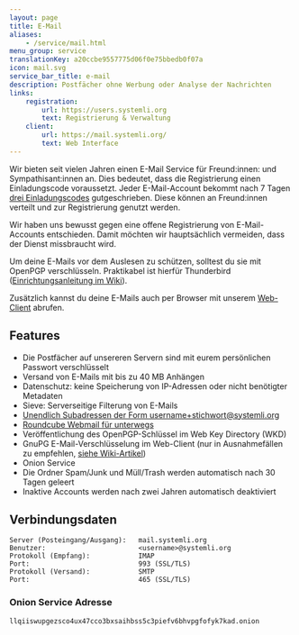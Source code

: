```yaml
---
layout: page
title: E-Mail
aliases:
    - /service/mail.html
menu_group: service
translationKey: a20ccbe9557775d06f0e75bbedb0f07a
icon: mail.svg
service_bar_title: e-mail
description: Postfächer ohne Werbung oder Analyse der Nachrichten
links:
    registration:
        url: https://users.systemli.org
        text: Registrierung & Verwaltung
    client:
        url: https://mail.systemli.org/
        text: Web Interface
---
```

Wir bieten seit vielen Jahren einen E-Mail Service für Freund:innen: und Sympathisant:innen an. Dies bedeutet, dass die Registrierung einen Einladungscode voraussetzt. Jeder E-Mail-Account bekommt nach 7 Tagen [drei Einladungscodes](https://users.systemli.org) gutgeschrieben. Diese können an Freund:innen verteilt und zur Registrierung genutzt werden.

Wir haben uns bewusst gegen eine offene Registrierung von E-Mail-Accounts entschieden. Damit möchten wir hauptsächlich vermeiden, dass der Dienst missbraucht wird.

Um deine E-Mails vor dem Auslesen zu schützen, solltest du sie mit OpenPGP verschlüsseln. Praktikabel ist hierfür Thunderbird ([Einrichtungsanleitung im Wiki](https://wiki.systemli.org/howto/mail/thunderbird_pgp)).

Zusätzlich kannst du deine E-Mails auch per Browser mit unserem <a href="https://mail.systemli.org">Web-Client</a> abrufen.

## Features

* Die Postfächer auf unsereren Servern sind mit eurem persönlichen Passwort verschlüsselt
* Versand von E-Mails mit bis zu 40 MB Anhängen
* Datenschutz: keine Speicherung von IP-Adressen oder nicht benötigter Metadaten
* Sieve: Serverseitige Filterung von E-Mails
* [Unendlich Subadressen der Form username+stichwort@systemli.org](https://www.systemli.org/de/tipps%20und%20tricks/2014/06/29/nutzerdatenweitergabe-verfolgen.html)
* [Roundcube Webmail für unterwegs](https://mail.systemli.org)
* Veröffentlichung des OpenPGP-Schlüssel im Web Key Directory (WKD)
* GnuPG E-Mail-Verschlüsselung im Web-Client (nur in Ausnahmefällen zu empfehlen, [siehe Wiki-Artikel](https://wiki.systemli.org/howto/mail/webmail_pgp))
* Onion Service
* Die Ordner Spam/Junk und Müll/Trash werden automatisch nach 30 Tagen geleert
* Inaktive Accounts werden nach zwei Jahren automatisch deaktiviert

## Verbindungsdaten

```
Server (Posteingang/Ausgang):   mail.systemli.org
Benutzer:                       <username>@systemli.org
Protokoll (Empfang):            IMAP
Port:                           993 (SSL/TLS)
Protokoll (Versand):            SMTP
Port:                           465 (SSL/TLS)
```

### Onion Service Adresse

```
llqiiswupgezsco4ux47cco3bxsaihbss5c3piefv6bhvpgfofyk7kad.onion
```
